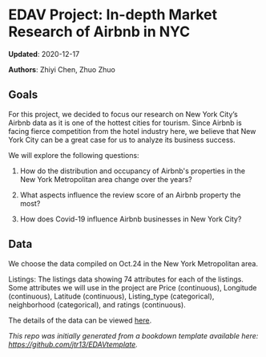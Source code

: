 # EDAV Project: In-depth Market Research of Airbnb in NYC

**Updated**: 2020-12-17

**Authors**: Zhiyi Chen, Zhuo Zhuo

## Goals

For this project, we decided to focus our research on New York City’s Airbnb data as it is one of the hottest cities for tourism. Since Airbnb is facing fierce competition from the hotel industry here, we believe that New York City can be a great case for us to analyze its business success. 


We will explore the following questions:

1. How do the distribution and occupancy of Airbnb's properties in the New York Metropolitan area change over the years? 
  
2.  What aspects influence the review score of an Airbnb property the most? 
  
3.  How does Covid-19 influence Airbnb businesses in New York City?



## Data

We choose the data compiled on Oct.24 in the New York Metropolitan area.

Listings: The listings data showing 74 attributes for each of the listings. Some attributes we will use in the project are Price (continuous), Longitude (continuous), Latitude (continuous), Listing_type (categorical), neighborhood (categorical), and ratings (continuous). 

The details of the data can be viewed [here](https://github.com/Joseph-Zhuo/airbnb_in_depth_research/tree/main/resource).

*This repo was initially generated from a bookdown template available here: https://github.com/jtr13/EDAVtemplate.*	


